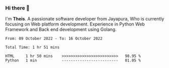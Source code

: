 ### Hi there 👋

I'm <b>Theis</b>. A passionate software developer from Jayapura, Who is currently focusing on Web platform development. Experience in Python Web Framework and Back end development using Golang.

 
 <!--START_SECTION:waka-->

```text
From: 09 October 2022 - To: 16 October 2022

Total Time: 1 hr 51 mins

HTML     1 hr 50 mins    >>>>>>>>>>>>>>>>>>>>>>>>>   98.95 %
Python   1 min           -------------------------   01.05 %
```

<!--END_SECTION:waka-->
